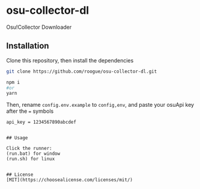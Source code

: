 # osu-collector-dl

Osu!Collector Downloader

## Installation

Clone this repository, then install the dependencies
```bash
git clone https://github.com/roogue/osu-collector-dl.git

npm i 
#or
yarn
```
Then, rename `config.env.example` to `config,env`, and paste your osuApi key after the `=` symbols
```
api_key = 1234567890abcdef
```
```

## Usage

Click the runner: 
(run.bat) for window
(run.sh) for linux


## License
[MIT](https://choosealicense.com/licenses/mit/)